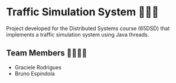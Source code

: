# Traffic Simulation System 🚦🚗🚙
Project developed for the Distributed Systems course (65DSD) that implements a traffic simulation system using Java threads.

## Team Members 🧑‍💻👩‍💻
* Graciele Rodrigues
* Bruno Espindola
